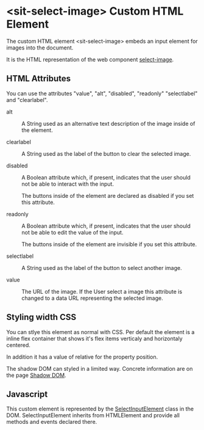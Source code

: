 # &lt;sit-select-image&gt; Custom HTML Element
The custom HTML element &lt;sit-select-image&gt; embeds an input element for images
into the document.

It is the HTML representation of the web component [select-image](../README.md).

## HTML Attributes
You can use the attributes "value", "alt", "disabled", "readonly"
"selectlabel" and "clearlabel".

<dl>
<dt>alt</dt>
<dd><p>A String used as an alternative text description of the image inside of
the element.</p></dd>

<dt>clearlabel</dt>
<dd><p>A String used as the label of the button to clear the selected image.</p></dd>

<dt>disabled</dt>
<dd><p>A Boolean attribute which, if present, indicates that the user should
not be able to interact with the input.</p>
<p>The buttons inside of the element are declared as disabled if you set
this attribute.</p></dd>

<dt>readonly</dt>
<dd><p>A Boolean attribute which, if present, indicates that the user should
not be able to edit the value of the input.</p>
<p>The buttons inside of the element are invisible if you set this
attribute.</p></dd>

<dt>selectlabel</dt>
<dd><p>A String used as the label of the button to select another image.</p></dd>

<dt>value</dt>
<dd><p>The URL of the image. If the User select a image this attribute is changed
to a data URL representing the selected image.</p></dd>
</dl>

## Styling width CSS
You can stlye this element as normal with CSS. Per default the element is a
inline flex container that shows it's flex items verticaly and horizontaly
centered.

In addition it has a value of relative for the property position.

The shadow DOM can styled in a limited way. Concrete information are on the
page [Shadow DOM](./SadowDOM.md).

## Javascript
This custom element is represented by the [SelectInputElement](./JSAPI.md) class
in the DOM. SelectInputElement inherits from HTMLElement and provide all methods
and events declared there.
